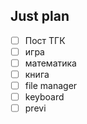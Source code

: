 ## Just plan
- [ ] Пост ТГК
- [ ] игра
- [ ] математика
- [ ] книга
- [ ] file manager 
- [ ] keyboard 
- [ ] previ
